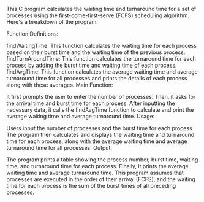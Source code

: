 This C program calculates the waiting time and turnaround time for a set of processes using the first-come-first-serve (FCFS) scheduling algorithm. Here's a breakdown of the program:

Function Definitions:

findWaitingTime: This function calculates the waiting time for each process based on their burst time and the waiting time of the previous process.
findTurnAroundTime: This function calculates the turnaround time for each process by adding the burst time and waiting time of each process.
findAvgTime: This function calculates the average waiting time and average turnaround time for all processes and prints the details of each process along with these averages.
Main Function:

It first prompts the user to enter the number of processes.
Then, it asks for the arrival time and burst time for each process.
After inputting the necessary data, it calls the findAvgTime function to calculate and print the average waiting time and average turnaround time.
Usage:

Users input the number of processes and the burst time for each process.
The program then calculates and displays the waiting time and turnaround time for each process, along with the average waiting time and average turnaround time for all processes.
Output:

The program prints a table showing the process number, burst time, waiting time, and turnaround time for each process.
Finally, it prints the average waiting time and average turnaround time.
This program assumes that processes are executed in the order of their arrival (FCFS), and the waiting time for each process is the sum of the burst times of all preceding processes.
